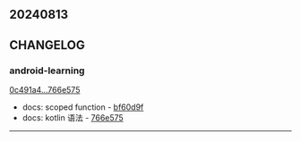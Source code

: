 ## 20240813

## CHANGELOG

### android-learning

[0c491a4...766e575](https://github.com/zhbhun/android-learning/compare/0c491a4...766e575)

* docs: scoped function - [bf60d9f](https://github.com/zhbhun/android-learning/commit/bf60d9fb8fd1c6ad439e179eedb3d27aa7e2a670)
* docs: kotlin 语法 - [766e575](https://github.com/zhbhun/android-learning/commit/766e575f8838ca4caee1ac84ad2a5c2ccd0b0642)

---


